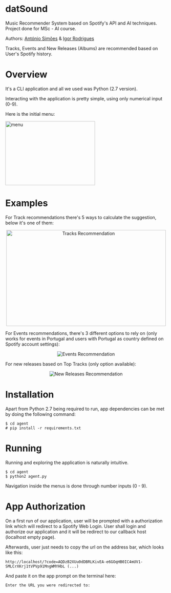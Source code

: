 # datSound

Music Recommender System based on Spotify's API and AI techniques.
Project done for MSc - AI course.

Authors: [António Simões](https://github.com/amsimoes) & [Igor Rodrigues](https://github.com/ElRoggo)

Tracks, Events and New Releases (Albums) are recommended based on User's Spotify history.

# Overview

It's a CLI application and all we used was Python (2.7 version).

Interacting with the application is pretty simple, using only numerical input (0-9).

Here is the initial menu:

<img align="center" width="280" height="200" src="https://i.imgur.com/igvd7ne.png" alt="menu"/>


# Examples

For Track recommendations there's 5 ways to calculate the suggestion, below it's one of them:
<p align="center">
<img src="https://i.imgur.com/9sfEdyl.png" height="300" width="498" alt="Tracks Recommendation"/>
</p>

For Events recommendations, there's 3 different options to rely on (only works for events in Portugal and users with Portugal as country defined on Spotify account settings):
<p align="center">
<img src="https://i.imgur.com/O0ygXRB.png" alt="Events Recommendation"/>
</p>

For new releases based on Top Tracks (only option available):
<p align="center">
<img src="https://i.imgur.com/BT8hAH4.png" alt="New Releases Recommendation"/>
</p>


# Installation

Apart from Python 2.7 being required to run, app dependencies can be met by doing the following command:

```
$ cd agent
# pip install -r requirements.txt
```

# Running

Running and exploring the application is naturally intuitive.

```
$ cd agent
$ python2 agent.py
```

Navigation inside the menus is done through number inputs (0 - 9).

# App Authorization

On a first run of our application, user will be prompted with a authorization link which will redirect to a Spotify Web Login.
User shall login and authorize our application and it will be redirect to our callback host (localhost empty page).

Afterwards, user just needs to copy the url on the address bar, which looks like this:

`http://localhost/?code=AQDzB2XUu0dDBRLKivEA-e6GOqHB0IC4mUV1-SMLCrXKrj1tVPVp91MngWMYHbL (...)`

And paste it on the app prompt on the terminal here:

`Enter the URL you were redirected to:`
